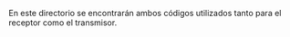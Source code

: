 En este directorio se encontrarán ambos códigos utilizados tanto para el receptor como el transmisor.
